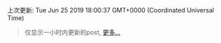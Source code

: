 
  
 上次更新: Tue Jun 25 2019 18:00:37 GMT+0000 (Coordinated Universal Time) 

 > 仅显示一小时内更新的post, [更多...](screenshots/)
  